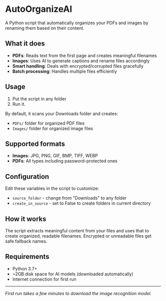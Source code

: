 # AutoOrganizeAI

A Python script that automatically organizes your PDFs and images by renaming them based on their content.

## What it does

- **PDFs**: Reads text from the first page and creates meaningful filenames
- **Images**: Uses AI to generate captions and rename files accordingly  
- **Smart handling**: Deals with encrypted/corrupted files gracefully
- **Batch processing**: Handles multiple files efficiently


## Usage

1. Put the script in any folder
2. Run it.
   
By default, it scans your Downloads folder and creates:
- `PDFs/` folder for organized PDF files
- `Images/` folder for organized image files

## Supported formats

- **Images**: JPG, PNG, GIF, BMP, TIFF, WEBP
- **PDFs**: All types including password-protected ones

## Configuration

Edit these variables in the script to customize:
- `source_folder` - change from "Downloads" to any folder
- `create_in_source` - set to False to create folders in current directory

## How it works

The script extracts meaningful content from your files and uses that to create organized, readable filenames. Encrypted or unreadable files get safe fallback names.

## Requirements

- Python 3.7+
- ~2GB disk space for AI models (downloaded automatically)
- Internet connection for first run

---

*First run takes a few minutes to download the image recognition model.*

